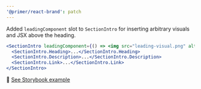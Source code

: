 ```yaml
---
'@primer/react-brand': patch
---
```


Added `leadingComponent` slot to `SectionIntro` for inserting arbitrary visuals and JSX above the heading.

```jsx
<SectionIntro leadingComponent={() => <img src="leading-visual.png" alt="description of your leading visual" />}>
  <SectionIntro.Heading>...</SectionIntro.Heading>
  <SectionIntro.Description>...</SectionIntro.Description>
  <SectionIntro.Link>...</SectionIntro.Link>
</SectionIntro>
```

🔗 [See Storybook example](https://stunning-chainsaw-j82glqz.pages.github.io/?path=/story/components-sectionintro-features--leading-component)
